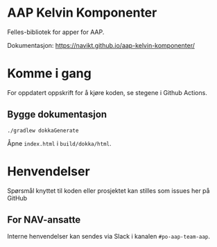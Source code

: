 # AAP Kelvin Komponenter

Felles-bibliotek for apper for AAP.

Dokumentasjon: https://navikt.github.io/aap-kelvin-komponenter/

# Komme i gang

For oppdatert oppskrift for å kjøre koden, se stegene i Github Actions.

## Bygge dokumentasjon

```
./gradlew dokkaGenerate
```

Åpne `index.html` i `build/dokka/html`.

# Henvendelser

Spørsmål knyttet til koden eller prosjektet kan stilles som issues her på GitHub

## For NAV-ansatte

Interne henvendelser kan sendes via Slack i kanalen `#po-aap-team-aap`.
